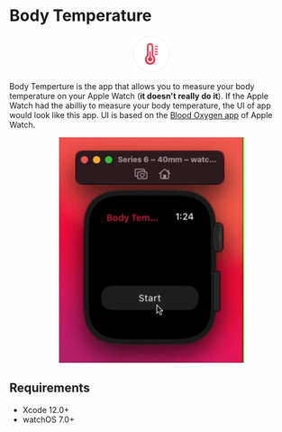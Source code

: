 # Body Temperature

<p align="center">
  <img src="materials/BodyTempertureIcon.png" height=64 />
</p>

Body Temperture is the app that allows you to measure your body temperature on your Apple Watch (**it doesn't really do it**). If the Apple Watch had the abilliy to measure your body temperature, the UI of app would look like this app. UI is based on the [Blood Oxygen app](https://support.apple.com/en-us/HT211027) of Apple Watch.

<p align="center">
  <img src="materials/body_temperture.gif" height=400 />
</p>

## Requirements
- Xcode 12.0+
- watchOS 7.0+
